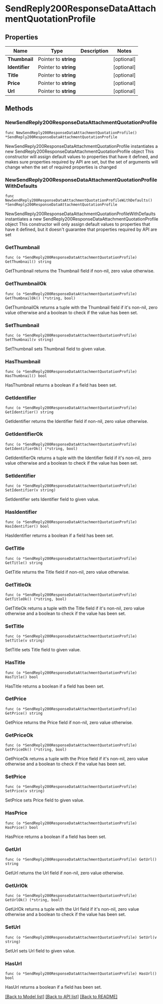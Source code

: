 # SendReply200ResponseDataAttachmentQuotationProfile

## Properties

Name | Type | Description | Notes
------------ | ------------- | ------------- | -------------
**Thumbnail** | Pointer to **string** |  | [optional] 
**Identifier** | Pointer to **string** |  | [optional] 
**Title** | Pointer to **string** |  | [optional] 
**Price** | Pointer to **string** |  | [optional] 
**Url** | Pointer to **string** |  | [optional] 

## Methods

### NewSendReply200ResponseDataAttachmentQuotationProfile

`func NewSendReply200ResponseDataAttachmentQuotationProfile() *SendReply200ResponseDataAttachmentQuotationProfile`

NewSendReply200ResponseDataAttachmentQuotationProfile instantiates a new SendReply200ResponseDataAttachmentQuotationProfile object
This constructor will assign default values to properties that have it defined,
and makes sure properties required by API are set, but the set of arguments
will change when the set of required properties is changed

### NewSendReply200ResponseDataAttachmentQuotationProfileWithDefaults

`func NewSendReply200ResponseDataAttachmentQuotationProfileWithDefaults() *SendReply200ResponseDataAttachmentQuotationProfile`

NewSendReply200ResponseDataAttachmentQuotationProfileWithDefaults instantiates a new SendReply200ResponseDataAttachmentQuotationProfile object
This constructor will only assign default values to properties that have it defined,
but it doesn't guarantee that properties required by API are set

### GetThumbnail

`func (o *SendReply200ResponseDataAttachmentQuotationProfile) GetThumbnail() string`

GetThumbnail returns the Thumbnail field if non-nil, zero value otherwise.

### GetThumbnailOk

`func (o *SendReply200ResponseDataAttachmentQuotationProfile) GetThumbnailOk() (*string, bool)`

GetThumbnailOk returns a tuple with the Thumbnail field if it's non-nil, zero value otherwise
and a boolean to check if the value has been set.

### SetThumbnail

`func (o *SendReply200ResponseDataAttachmentQuotationProfile) SetThumbnail(v string)`

SetThumbnail sets Thumbnail field to given value.

### HasThumbnail

`func (o *SendReply200ResponseDataAttachmentQuotationProfile) HasThumbnail() bool`

HasThumbnail returns a boolean if a field has been set.

### GetIdentifier

`func (o *SendReply200ResponseDataAttachmentQuotationProfile) GetIdentifier() string`

GetIdentifier returns the Identifier field if non-nil, zero value otherwise.

### GetIdentifierOk

`func (o *SendReply200ResponseDataAttachmentQuotationProfile) GetIdentifierOk() (*string, bool)`

GetIdentifierOk returns a tuple with the Identifier field if it's non-nil, zero value otherwise
and a boolean to check if the value has been set.

### SetIdentifier

`func (o *SendReply200ResponseDataAttachmentQuotationProfile) SetIdentifier(v string)`

SetIdentifier sets Identifier field to given value.

### HasIdentifier

`func (o *SendReply200ResponseDataAttachmentQuotationProfile) HasIdentifier() bool`

HasIdentifier returns a boolean if a field has been set.

### GetTitle

`func (o *SendReply200ResponseDataAttachmentQuotationProfile) GetTitle() string`

GetTitle returns the Title field if non-nil, zero value otherwise.

### GetTitleOk

`func (o *SendReply200ResponseDataAttachmentQuotationProfile) GetTitleOk() (*string, bool)`

GetTitleOk returns a tuple with the Title field if it's non-nil, zero value otherwise
and a boolean to check if the value has been set.

### SetTitle

`func (o *SendReply200ResponseDataAttachmentQuotationProfile) SetTitle(v string)`

SetTitle sets Title field to given value.

### HasTitle

`func (o *SendReply200ResponseDataAttachmentQuotationProfile) HasTitle() bool`

HasTitle returns a boolean if a field has been set.

### GetPrice

`func (o *SendReply200ResponseDataAttachmentQuotationProfile) GetPrice() string`

GetPrice returns the Price field if non-nil, zero value otherwise.

### GetPriceOk

`func (o *SendReply200ResponseDataAttachmentQuotationProfile) GetPriceOk() (*string, bool)`

GetPriceOk returns a tuple with the Price field if it's non-nil, zero value otherwise
and a boolean to check if the value has been set.

### SetPrice

`func (o *SendReply200ResponseDataAttachmentQuotationProfile) SetPrice(v string)`

SetPrice sets Price field to given value.

### HasPrice

`func (o *SendReply200ResponseDataAttachmentQuotationProfile) HasPrice() bool`

HasPrice returns a boolean if a field has been set.

### GetUrl

`func (o *SendReply200ResponseDataAttachmentQuotationProfile) GetUrl() string`

GetUrl returns the Url field if non-nil, zero value otherwise.

### GetUrlOk

`func (o *SendReply200ResponseDataAttachmentQuotationProfile) GetUrlOk() (*string, bool)`

GetUrlOk returns a tuple with the Url field if it's non-nil, zero value otherwise
and a boolean to check if the value has been set.

### SetUrl

`func (o *SendReply200ResponseDataAttachmentQuotationProfile) SetUrl(v string)`

SetUrl sets Url field to given value.

### HasUrl

`func (o *SendReply200ResponseDataAttachmentQuotationProfile) HasUrl() bool`

HasUrl returns a boolean if a field has been set.


[[Back to Model list]](../README.md#documentation-for-models) [[Back to API list]](../README.md#documentation-for-api-endpoints) [[Back to README]](../README.md)


